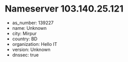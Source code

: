 # Nameserver 103.140.25.121

* as_number: 139227
* name: Unknown
* city: Mirpur
* country: BD
* organization: Hello IT
* version: Unknown
* dnssec: true
